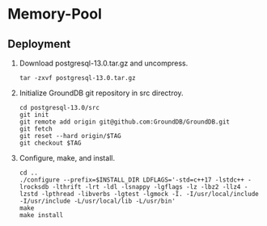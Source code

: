 # Memory-Pool

## Deployment

1. Download postgresql-13.0.tar.gz and uncompress.

   ```
   tar -zxvf postgresql-13.0.tar.gz
   ```

2. Initialize GroundDB git repository in src directroy.

   ```
   cd postgresql-13.0/src
   git init
   git remote add origin git@github.com:GroundDB/GroundDB.git
   git fetch
   git reset --hard origin/$TAG
   git checkout $TAG
   ```

3. Configure, make, and install.

   ```
   cd ..
   ./configure --prefix=$INSTALL_DIR LDFLAGS='-std=c++17 -lstdc++ -lrocksdb -lthrift -lrt -ldl -lsnappy -lgflags -lz -lbz2 -llz4 -lzstd -lpthread -libverbs -lgtest -lgmock -I. -I/usr/local/include -I/usr/include -L/usr/local/lib -L/usr/bin'
   make
   make install
   ```

